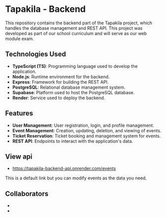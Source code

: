 # Tapakila - Backend

This repository contains the backend part of the Tapakila project, which handles the database management and REST API. This project was developed as part of our school curriculum and will serve as our web module exam.

## Technologies Used

- **TypeScript (TS)**: Programming language used to develop the application.
- **Node.js**: Runtime environment for the backend.
- **Express**: Framework for building the REST API.
- **PostgreSQL**: Relational database management system.
- **Supabase**: Platform used to host the PostgreSQL database.
- **Render**: Service used to deploy the backend.

## Features

- **User Management**: User registration, login, and profile management.
- **Event Management**: Creation, updating, deletion, and viewing of events.
- **Ticket Reservation**: Ticket booking and management system for events.
- **REST API**: Endpoints to interact with the application's data.

## View api

- https://tapakila-backend-api.onrender.com/events

This is a default link but you can modify events as the data you need.


## Collaborators

- 
-
